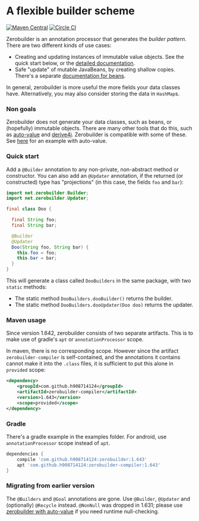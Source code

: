 # A flexible builder scheme

[![Maven Central](https://maven-badges.herokuapp.com/maven-central/com.github.h908714124/zerobuilder/badge.svg)](https://maven-badges.herokuapp.com/maven-central/com.github.h908714124/zerobuilder)
[![Circle CI](https://circleci.com/gh/h908714124/zerobuilder.svg?style=shield)](https://circleci.com/h908714124/zerobuilder)


Zerobuilder is an annotation processor that generates the <em>builder pattern</em>.
There are two different kinds of use cases:

* Creating and updating instances of immutable value objects.
  See the quick start below, or the [detailed documentation](values.md).
* Safe "update" of mutable JavaBeans, by creating shallow copies.
  There's a separate [documentation for beans](beans.md).

In general, zerobuilder is more useful the more fields your data classes have.
Alternatively, you may also consider storing the data in `HashMap`s.

### Non goals

Zerobuilder does not generate your data classes, such as beans, or (hopefully) immutable objects.
There are many other tools that do this, such as
[auto-value](https://github.com/google/auto/tree/master/value)
and [derive4j](https://github.com/derive4j/derive4j).
Zerobuilder is compatible with some of these. See [here](values.md#auto-value) for an example with auto-value.

### Quick start

Add a `@Builder` annotation to any non-private, non-abstract method or constructor.
You can also add an `@Updater` annotation, if the returned (or constructed) type has "projections"
(in this case, the fields `foo` and `bar`):

````java
import net.zerobuilder.Builder;
import net.zerobuilder.Updater;

final class Doo {

  final String foo;
  final String bar;

  @Builder
  @Updater
  Doo(String foo, String bar) {
    this.foo = foo;
    this.bar = bar;
  }
}
````

This will generate a class called `DooBuilders` in the same package, with two `static` methods:

* The static method `DooBuilders.dooBuilder()` returns the builder.
* The static method `DooBuilders.dooUpdater(Doo doo)` returns the updater.

### Maven usage

Since version 1.642, zerobuilder consists of two separate artifacts. This is to make use of
gradle's `apt` or `annotationProcessor` scope.

In maven, there is no corresponding scope. However since
the artifact `zerobuilder-compiler` is self-contained,
and the annotations it contains cannot make it into the `.class` files,
it is sufficient to put this alone in `provided` scope:

````xml
<dependency>
    <groupId>com.github.h908714124</groupId>
    <artifactId>zerobuilder-compiler</artifactId>
    <version>1.643</version>
    <scope>provided</scope>
</dependency>
````

### Gradle

There's a gradle example in the examples folder.
For android, use `annotationProcessor` scope instead of `apt`.

````groovy
dependencies {
    compile 'com.github.h908714124:zerobuilder:1.643'
    apt 'com.github.h908714124:zerobuilder-compiler:1.643'
}

````

### Migrating from earlier version

The `@Builders` and `@Goal` annotations are gone. Use `@Builder`, `@Updater`
and (optionally) `@Recycle` instead.
`@NonNull` was dropped in 1.631; please use [zerobuilder with auto-value](values.md#auto-value)
if you need runtime null-checking.
